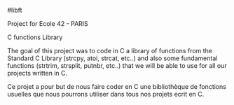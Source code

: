 #libft

Project for Ecole 42 - PARIS

C functions Library

The goal of this project was to code in C a library of functions from the Standard C Library (strcpy, atoi, strcat, etc..)
and also some fundamental functions (strtrim, strsplit, putnbr, etc..) that we will be able to use for all our projects written in C.

Ce projet a pour but de nous faire coder en C une bibliothèque de fonctions usuelles que nous pourrons utiliser dans tous nos projets ecrit en C.
